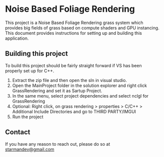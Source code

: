 
# Noise Based Foliage Rendering

This project is a Noise Based Foliage Rendering grass system which provides big fields of grass based on compute shaders and GPU instancing. This document provides instructions for setting up and building this application. 



## Building this project

To build this project should be fairly straight forward if VS has been properly set up for C++. 

1. Extract the zip file and then open the sln in visual studio. 
2. Open the MainProject folder in the solution explorer and right click GrassRendering and set it as Sartup Project.
3. In the same menu, select project dependencies and select nclgl for GrassRendering
4. Optional: Right click, on grass rendering > properties > C/C++ > Additional Include Directories and go to THIRD PARTY/IMGUI 
5. Run the project


## Contact

If you have any reason to reach out, please do so at starmandev@gmail.com

